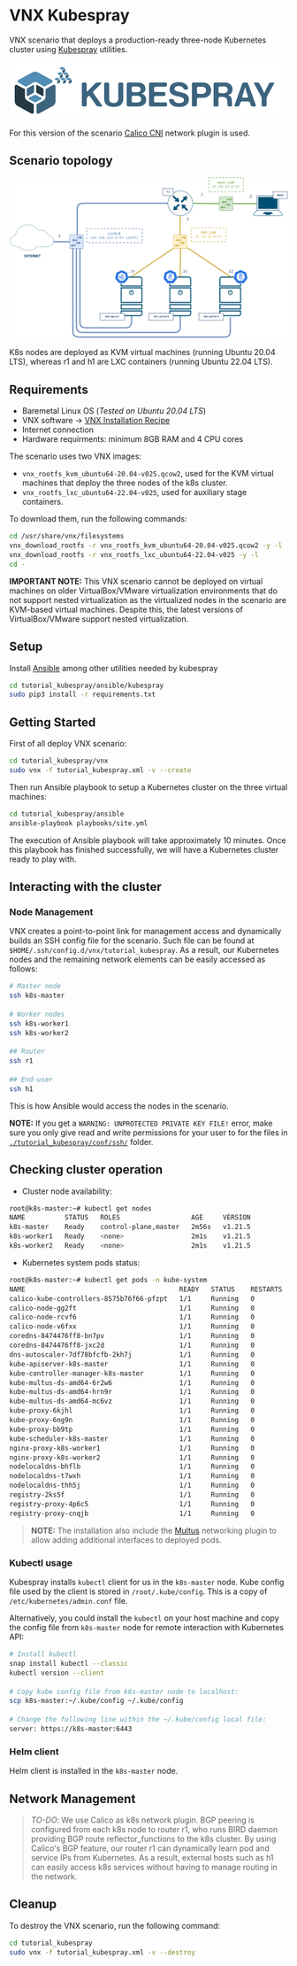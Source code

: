 # VNX Kubespray

VNX scenario that deploys a production-ready three-node Kubernetes cluster using [Kubespray](https://kubespray.io/#/) utilities.

![kubespray](tutorial_kubespray/docs/kubespray-logo.png)

For this version of the scenario [Calico CNI](https://github.com/projectcalico/calico) network plugin is used.

## Scenario topology

![VNX tutorial_kubespray scenario](tutorial_kubespray/docs/scenario.png)

K8s nodes are deployed as KVM virtual machines (running Ubuntu 20.04 LTS), whereas r1 and h1 are LXC containers (running Ubuntu 22.04 LTS). 

## Requirements

- Baremetal Linux OS (_Tested on Ubuntu 20.04 LTS_)
- VNX software -> [VNX Installation Recipe](https://web.dit.upm.es/vnxwiki/index.php/Vnx-install)
- Internet connection
- Hardware requirments: minimum 8GB RAM and 4 CPU cores

The scenario uses two VNX images:
- `vnx_rootfs_kvm_ubuntu64-20.04-v025.qcow2`, used for the KVM virtual machines that deploy the three nodes of the k8s cluster.
- `vnx_rootfs_lxc_ubuntu64-22.04-v025`, used for auxiliary stage containers.

To download them, run the following commands:
```bash
cd /usr/share/vnx/filesystems
vnx_download_rootfs -r vnx_rootfs_kvm_ubuntu64-20.04-v025.qcow2 -y -l
vnx_download_rootfs -r vnx_rootfs_lxc_ubuntu64-22.04-v025 -y -l
cd -
```
**IMPORTANT NOTE:** This VNX scenario cannot be deployed on virtual machines on older VirtualBox/VMware virtualization environments that do not support nested virtualization as the virtualized nodes in the scenario are KVM-based virtual machines. Despite this, the latest versions of VirtualBox/VMware support nested virtualization.

## Setup

Install [Ansible](https://www.ansible.com/) among other utilities needed by kubespray

```bash
cd tutorial_kubespray/ansible/kubespray
sudo pip3 install -r requirements.txt
```

## Getting Started

First of all deploy VNX scenario:

```bash
cd tutorial_kubespray/vnx
sudo vnx -f tutorial_kubespray.xml -v --create
```

Then run Ansible playbook to setup a Kubernetes cluster on the three virtual machines:

```bash
cd tutorial_kubespray/ansible
ansible-playbook playbooks/site.yml
```

The execution of Ansible playbook will take approximately 10 minutes. Once this playbook has finished successfully, we will have a Kubernetes cluster ready to play with.

## Interacting with the cluster

### Node Management

VNX creates a point-to-point link for management access and dynamically builds an SSH config file for the scenario. Such file can be found at `$HOME/.ssh/config.d/vnx/tutorial_kubespray`. As a result, our Kubernetes nodes and the remaining network elements can be easily accessed as follows:

```bash
# Master node
ssh k8s-master

# Worker nodes
ssh k8s-worker1
ssh k8s-worker2

## Router
ssh r1

## End-user
ssh h1
```

This is how Ansible would access the nodes in the scenario.

**NOTE:** If you get a `WARNING: UNPROTECTED PRIVATE KEY FILE!` error, make sure you only give read and write permissions for your user to for the files in [`./tutorial_kubespray/conf/ssh/`](./tutorial_kubespray/conf/ssh/) folder.

## Checking cluster operation
- Cluster node availability:
```bash
root@k8s-master:~# kubectl get nodes
NAME          STATUS   ROLES                  AGE     VERSION
k8s-master    Ready    control-plane,master   2m56s   v1.21.5
k8s-worker1   Ready    <none>                 2m1s    v1.21.5
k8s-worker2   Ready    <none>                 2m1s    v1.21.5
```

- Kubernetes system pods status:
```bash
root@k8s-master:~# kubectl get pods -n kube-system
NAME                                       READY   STATUS    RESTARTS   AGE
calico-kube-controllers-8575b76f66-pfzpt   1/1     Running   0          21m
calico-node-gg2ft                          1/1     Running   0          22m
calico-node-rcvf6                          1/1     Running   0          22m
calico-node-v6fxx                          1/1     Running   0          22m
coredns-8474476ff8-bn7pv                   1/1     Running   0          21m
coredns-8474476ff8-jxc2d                   1/1     Running   0          21m
dns-autoscaler-7df78bfcfb-2kh7j            1/1     Running   0          21m
kube-apiserver-k8s-master                  1/1     Running   0          22m
kube-controller-manager-k8s-master         1/1     Running   0          22m
kube-multus-ds-amd64-6r2w6                 1/1     Running   0          21m
kube-multus-ds-amd64-hrn9r                 1/1     Running   0          21m
kube-multus-ds-amd64-mc6vz                 1/1     Running   0          21m
kube-proxy-6kjhl                           1/1     Running   0          22m
kube-proxy-6ng9n                           1/1     Running   0          22m
kube-proxy-bb9tp                           1/1     Running   0          22m
kube-scheduler-k8s-master                  1/1     Running   0          22m
nginx-proxy-k8s-worker1                    1/1     Running   0          22m
nginx-proxy-k8s-worker2                    1/1     Running   0          22m
nodelocaldns-bhflb                         1/1     Running   0          21m
nodelocaldns-t7wxh                         1/1     Running   0          21m
nodelocaldns-thh5j                         1/1     Running   0          21m
registry-2ks5f                             1/1     Running   0          21m
registry-proxy-4p6c5                       1/1     Running   0          21m
registry-proxy-cnqjb                       1/1     Running   0          21m
```

> **NOTE:** The installation also include the [Multus](https://github.com/k8snetworkplumbingwg/multus-cni) networking plugin to allow adding additional interfaces to deployed pods.
  
### Kubectl usage

Kubespray installs `kubectl` client for us in the `k8s-master` node. Kube config file used by the client is stored in `/root/.kube/config`. This is a copy of `/etc/kubernetes/admin.conf` file.

Alternatively, you could install the `kubectl` on your host machine and copy the config file from `k8s-master` node for remote interaction with Kubernetes API:
```bash
# Install kubectl
snap install kubectl --classic
kubectl version --client

# Copy kube config file from k8s-master node to localhost:
scp k8s-master:~/.kube/config ~/.kube/config

# Change the following line within the ~/.kube/config local file:
server: https://k8s-master:6443
```

### Helm client

Helm client is installed in the `k8s-master` node.

## Network Management

> *TO-DO*: We use Calico as k8s network plugin. BGP peering is configured from each k8s node to router r1, who runs BIRD daemon providing BGP route reflector_functions to the k8s cluster. By using Calico's BGP feature, our router r1 can dynamically learn pod and service IPs from Kubernetes. As a result, external hosts such as h1 can easily access k8s services without having to manage routing in the network.
> 

## Cleanup

To destroy the VNX scenario, run the following command:

```bash
cd tutorial_kubespray
sudo vnx -f tutorial_kubespray.xml -v --destroy
```
